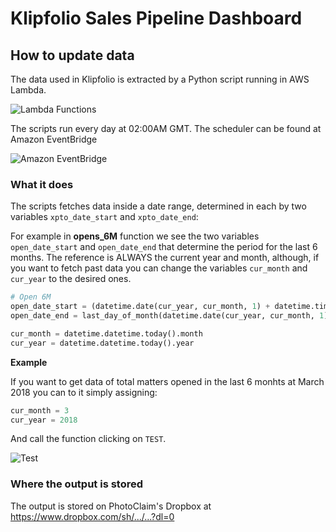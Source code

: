 # Klipfolio Sales Pipeline Dashboard

## How to update data
The data used in Klipfolio is extracted by a Python script running in AWS Lambda.

![Lambda Functions](https://quantryx.s3.eu-west-2.amazonaws.com/lambda_functions.png "Lambda Functions")

The scripts run every day at 02:00AM GMT. The scheduler can be found at Amazon EventBridge

![Amazon EventBridge](https://quantryx.s3.eu-west-2.amazonaws.com/amazon_eventbridge.png "Amazon EventBridge")

### What it does

The scripts fetches data inside a date range, determined in each by two variables `xpto_date_start` and `xpto_date_end`:

For example in **opens_6M** function we see the two variables `open_date_start` and `open_date_end` that determine the period for the last 6 months.
The reference is ALWAYS the current year and month, although, if you want to fetch past data you can change the variables `cur_month` and `cur_year` to the desired ones.

```python
# Open 6M
open_date_start = (datetime.date(cur_year, cur_month, 1) + datetime.timedelta(-5*365/12)).strftime('%Y-%m-%d')
open_date_end = last_day_of_month(datetime.date(cur_year, cur_month, 1)).strftime('%Y-%m-%d')
```

```python
cur_month = datetime.datetime.today().month
cur_year = datetime.datetime.today().year
```

**Example**

If you want to get data of total matters opened in the last 6 monhts at March 2018 you can to it simply assigning:

```python
cur_month = 3
cur_year = 2018
```

And call the function clicking on `TEST`.

![Test](https://quantryx.s3.eu-west-2.amazonaws.com/test.png "Test")

### Where the output is stored

The output is stored on PhotoClaim's Dropbox at https://www.dropbox.com/sh/.../...?dl=0
